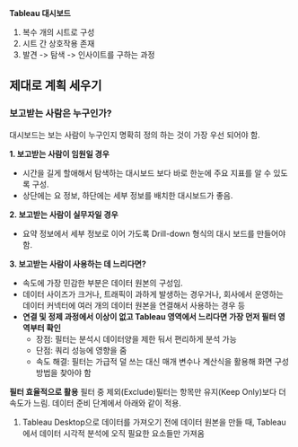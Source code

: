 **Tableau 대시보드**
1. 복수 개의 시트로 구성
2. 시트 간 상호작용 존재
3. 발견 -> 탐색 -> 인사이트를 구하는 과정

## 제대로 계획 세우기

### 보고받는 사람은 누구인가?
대시보드는 보는 사람이 누구인지 명확히 정의 하는 것이 가장 우선 되어야 함.

**1. 보고받는 사람이 임원일 경우**
- 시간을 길게 할애해서 탐색하는 대시보드 보다 바로 한눈에 주요 지표를 알 수 있도록 구성.
- 상단에는 요 정보, 하단에는 세부 정보를 배치한 대시보드가 좋음.

**2. 보고받는 사람이 실무자일 경우**
- 요약 정보에서 세부 정보로 이어 가도록 Drill-down 형식의 대시 보드를 만들어야 함.

**3. 보고받는 사람이 사용하는 데 느리다면?**
- 속도에 가장 민감한 부분은 데이터 원본의 구성임.
- 데이터 사이즈가 크거나, 트래픽이 과하게 발생하는 경우거나, 회사에서 운영하는 데이터 커넥터에 여러 개의 데이터 원본을 연결해서 사용하는 경우 등
- **연결 및 정제 과정에서 이상이 없고 Tableau 영역에서 느리다면 가장 먼저 필터 영역부터 확인**
  - 장점: 필터는 분석시 데이터양을 제한 둬서 편리하게 분석 가능
  - 단점: 쿼리 성능에 영향을 줌
  - 속도 해결: 필터는 가급적 덜 쓰는 대신 매개 변수나 계산식을 활용해 화면 구성 방법을 찾아야 함

**필터 효율적으로 활용**
필터 중 제외(Exclude)필터는 항목만 유지(Keep Only)보다 더 속도가 느림. 데이터 준비 단계에서 아래와 같이 적용.
1. Tableau Desktop으로 데이터를 가져오기 전에 데이터 원본을 만들 때, Tableau에서 데이터 시각적 분석에 오직 필요한 요소들만 가져옴
 
